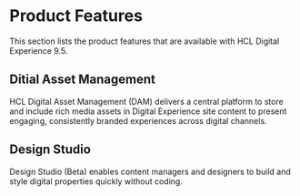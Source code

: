 # Product Features

This section lists the product features that are available with HCL Digital Experience 9.5.

## Ditial Asset Management
HCL Digital Asset Management (DAM) delivers a central platform to store and include rich media assets in Digital Experience site content to present engaging, consistently branded experiences across digital channels.

## Design Studio
Design Studio (Beta) enables content managers and designers to build and style digital properties quickly without coding.

